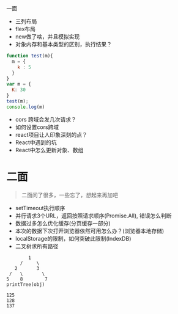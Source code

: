 一面
+ 三列布局
+ flex布局
+ new做了啥，并且模拟实现
+ 对象内存和基本类型的区别，执行结果？
```javascript
function test(m){
  m = {
    k : 5
  }
}
var m = {
  K: 30
}
test(m);
console.log(m)
```
+ cors 跨域会发几次请求？
+ 如何设置cors跨域
+ react项目让人印象深刻的点？
+ React中遇到的坑
+ React中怎么更新对象、数组

# 二面
> 二面问了很多，一些忘了，想起来再加吧 

+ setTimeout执行顺序
+ 并行请求3个URL，返回按照请求顺序(Promise.All), 错误怎么判断
+ 数据过多怎么优化缓存(分页缓存一部分)
+ 本次的数据下次打开浏览器依然可用怎么办？(浏览器本地存储)
+ localStorage的限制，如何突破此限制(IndexDB)
+ 二叉树求所有路径
```
        1
     /     \
   2       3
 /   \       \
5    8        7
printTree(obj)

125
128
137
```